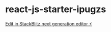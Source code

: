 # react-js-starter-ipugzs

[Edit in StackBlitz next generation editor ⚡️](https://stackblitz.com/~/github.com/makokhavictor/react-js-starter-ipugzs)